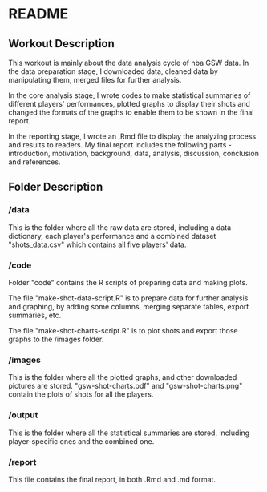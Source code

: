 README
================

## Workout Description
This workout is mainly about the data analysis cycle of nba GSW data. 
In the data preparation stage, I downloaded data, cleaned data by manipulating them, merged files for further analysis.

In the core analysis stage, I wrote codes to make statistical summaries of different players' performances, plotted graphs to display their shots and changed the formats of the graphs to enable them to be shown in the final report.

In the reporting stage, I wrote an .Rmd file to display the analyzing process and results to readers. My final report includes the following parts - introduction, motivation, background, data, analysis, discussion, conclusion and references.


## Folder Description

### /data

This is the folder where all the raw data are stored, including a data dictionary, each player's performance and a combined dataset "shots_data.csv" which contains all five players' data.

### /code

Folder "code" contains the R scripts of preparing data and making plots. 

The file "make-shot-data-script.R" is to prepare data for further analysis and graphing, by adding some columns, merging separate tables, export summaries, etc.

The file "make-shot-charts-script.R" is to plot shots and export those graphs to the /images folder.

### /images

This is the folder where all the plotted graphs, and other downloaded pictures are stored. "gsw-shot-charts.pdf" and "gsw-shot-charts.png" contain the plots of shots for all the players.

### /output

This is the folder where all the statistical summaries are stored, including player-specific ones and the combined one.

### /report

This file contains the final report, in both .Rmd and .md format.



